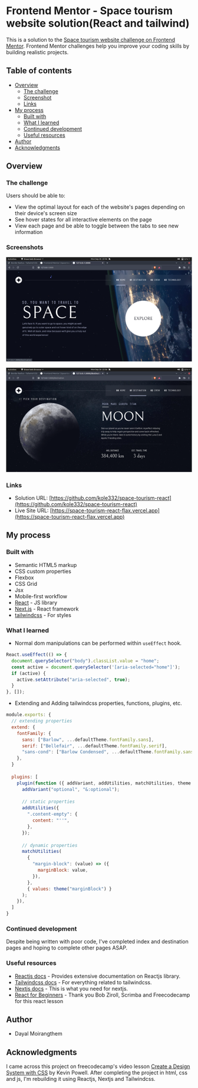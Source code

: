 # Frontend Mentor - Space tourism website solution(React and tailwind)

This is a solution to the [Space tourism website challenge on Frontend Mentor](https://www.frontendmentor.io/challenges/space-tourism-multipage-website-gRWj1URZ3). Frontend Mentor challenges help you improve your coding skills by building realistic projects.

## Table of contents

- [Overview](#overview)
  - [The challenge](#the-challenge)
  - [Screenshot](#screenshot)
  - [Links](#links)
- [My process](#my-process)
  - [Built with](#built-with)
  - [What I learned](#what-i-learned)
  - [Continued development](#continued-development)
  - [Useful resources](#useful-resources)
- [Author](#author)
- [Acknowledgments](#acknowledgments)

## Overview

### The challenge

Users should be able to:

- View the optimal layout for each of the website's pages depending on their device's screen size
- See hover states for all interactive elements on the page
- View each page and be able to toggle between the tabs to see new information

### Screenshots

![Homepage](screenshots/index-preview.png)

![Destinations](screenshots/destination-preview.png)

### Links

- Solution URL: [https://github.com/kole332/space-tourism-react](https://github.com/kole332/space-tourism-react)
- Live Site URL: [https://space-tourism-react-flax.vercel.app](https://space-tourism-react-flax.vercel.app)

## My process

### Built with

- Semantic HTML5 markup
- CSS custom properties
- Flexbox
- CSS Grid
- Jsx
- Mobile-first workflow
- [React](https://reactjs.org/) - JS library
- [Next.js](https://nextjs.org/) - React framework
- [tailwindcss](https://tailwindcss.com/) - For styles

### What I learned

- Normal dom manipulations can be performed within `useEffect` hook.

```js
React.useEffect(() => {
  document.querySelector("body").classList.value = "home";
  const active = document.querySelector('[aria-selected="home"]');
  if (active) {
    active.setAttribute("aria-selected", true);
  }
}, []);
```

- Extending and Adding tailwindcss properties, functions, plugins, etc.

```js
module.exports: {
  // extending properties
  extend: {
    fontFamily: {
      sans: ["Barlow", ...defaultTheme.fontFamily.sans],
      serif: ["Bellefair", ...defaultTheme.fontFamily.serif],
      "sans-cond": ["Barlow Condensed", ...defaultTheme.fontFamily.sans],
    },
  }

  plugins: [
    plugin(function ({ addVariant, addUtilities, matchUtilities, theme }) {
      addVariant("optional", "&:optional");

      // static properties
      addUtilities({
        ".content-empty": {
          content: "''",
        },
      });

      // dynamic properties
      matchUtilities(
        {
          "margin-block": (value) => ({
            marginBlock: value,
          }),
        },
        { values: theme("marginBlock") }
      );
    }),
  ]
}

```

### Continued development

Despite being written with poor code, I've completed index and destination pages and hoping to complete other pages ASAP.

### Useful resources

- [Reactjs docs](https://reactjs.org/) - Provides extensive documentation on Reactjs library.
- [Tailwindcss docs](https://tailwindcss.com) - For everything related to tailwindcss.
- [Nextjs docs](https://nextjs.org/) - This is what you need for nextjs.
- [React for Beginners](https://www.youtube.com/watch?v=bMknfKXIFA8) - Thank you Bob Ziroll, Scrimba and Freecodecamp for this react lesson

## Author

- Dayal Moirangthem

## Acknowledgments

I came across this project on freecodecamp's video lesson [Create a Design System with CSS](https://youtu.be/lRaL-8qZ0mM) by Kevin Powell. After completing the project in html, css and js, I'm rebuilding it using Reactjs, Nextjs and Tailwindcss.
